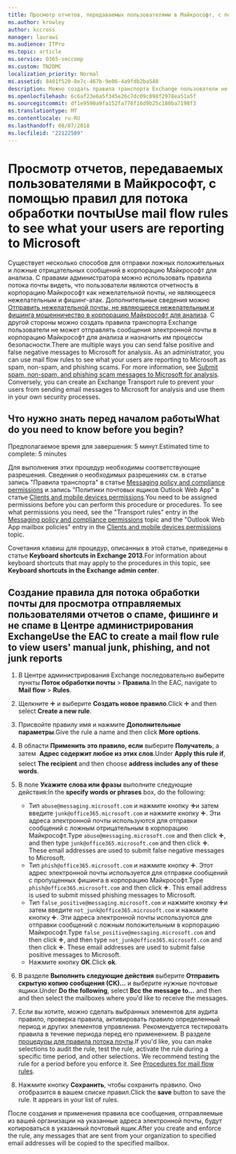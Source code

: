 ```yaml
---
title: Просмотр отчетов, передаваемых пользователями в Майкрософт, с помощью правил для потока обработки почты
ms.author: krowley
author: kccross
manager: laurawi
ms.audience: ITPro
ms.topic: article
ms.service: O365-seccomp
ms.custom: TN2DMC
localization_priority: Normal
ms.assetid: 8401f520-8e7c-467b-9e06-4a9fdb2ba548
description: Можно создать правила транспорта Exchange пользователи не может отправлять сообщения электронной почты в корпорацию Майкрософт для анализа и назначить им процессы безопасности
ms.openlocfilehash: 6c6af23e6a5f345e26c7dc09c898f2978ea51a5f
ms.sourcegitcommit: df1e9590a9fa152fa776f16d9b25c180ba7198f3
ms.translationtype: MT
ms.contentlocale: ru-RU
ms.lasthandoff: 08/07/2018
ms.locfileid: "22122589"
---
```

# <a name="use-mail-flow-rules-to-see-what-your-users-are-reporting-to-microsoft"></a><span data-ttu-id="d9190-103">Просмотр отчетов, передаваемых пользователями в Майкрософт, с помощью правил для потока обработки почты</span><span class="sxs-lookup"><span data-stu-id="d9190-103">Use mail flow rules to see what your users are reporting to Microsoft</span></span>

<span data-ttu-id="d9190-p101">Существует несколько способов для отправки ложных положительных и ложные отрицательных сообщений в корпорацию Майкрософт для анализа. С правами администратора можно использовать правила потока почты видеть, что пользователи являются отчетность в корпорацию Майкрософт как нежелательной почты, не являющееся нежелательным и фишинг-атак. Дополнительные сведения можно [Отправить нежелательной почты, не являющееся нежелательным и фишинга мошенничество в корпорацию Майкрософт для анализа](submit-spam-non-spam-and-phishing-scam-messages-to-microsoft-for-analysis.md). С другой стороны можно создать правила транспорта Exchange пользователи не может отправлять сообщения электронной почты в корпорацию Майкрософт для анализа и назначить им процессы безопасности.</span><span class="sxs-lookup"><span data-stu-id="d9190-p101">There are multiple ways you can send false positive and false negative messages to Microsoft for analysis. As an administrator, you can use mail flow rules to see what your users are reporting to Microsoft as spam, non-spam, and phishing scams. For more information, see [Submit spam, non-spam, and phishing scam messages to Microsoft for analysis](submit-spam-non-spam-and-phishing-scam-messages-to-microsoft-for-analysis.md). Conversely, you can create an Exchange Transport rule to prevent your users from sending email messages to Microsoft for analysis and use them in your own security processes.</span></span>
  
## <a name="what-do-you-need-to-know-before-you-begin"></a><span data-ttu-id="d9190-108">Что нужно знать перед началом работы</span><span class="sxs-lookup"><span data-stu-id="d9190-108">What do you need to know before you begin?</span></span>

<span data-ttu-id="d9190-109">Предполагаемое время для завершения: 5 минут.</span><span class="sxs-lookup"><span data-stu-id="d9190-109">Estimated time to complete: 5 minutes</span></span>
  
<span data-ttu-id="d9190-p102">Для выполнения этих процедур необходимы соответствующие разрешения. Сведения о необходимых разрешениях см. в статье запись "Правила транспорта" в статье [Messaging policy and compliance permissions](http://technet.microsoft.com/library/ec4d3b9f-b85a-4cb9-95f5-6fc149c3899b.aspx) и запись "Политики почтовых ящиков Outlook Web App" в статье [Clients and mobile devices permissions](http://technet.microsoft.com/library/57eca42a-5a7f-4c65-89f0-7a84f2dbea19.aspx).</span><span class="sxs-lookup"><span data-stu-id="d9190-p102">You need to be assigned permissions before you can perform this procedure or procedures. To see what permissions you need, see the "Transport rules" entry in the [Messaging policy and compliance permissions](http://technet.microsoft.com/library/ec4d3b9f-b85a-4cb9-95f5-6fc149c3899b.aspx) topic and the "Outlook Web App mailbox policies" entry in the [Clients and mobile devices permissions](http://technet.microsoft.com/library/57eca42a-5a7f-4c65-89f0-7a84f2dbea19.aspx) topic.</span></span> 
  
<span data-ttu-id="d9190-112">Сочетания клавиш для процедур, описанных в этой статье, приведены в статье **Keyboard shortcuts in Exchange 2013**.</span><span class="sxs-lookup"><span data-stu-id="d9190-112">For information about keyboard shortcuts that may apply to the procedures in this topic, see **Keyboard shortcuts in the Exchange admin center**.</span></span>
  
## <a name="use-the-eac-to-create-a-mail-flow-rule-to-view-users-manual-junk-phishing-and-not-junk-reports"></a><span data-ttu-id="d9190-113">Создание правила для потока обработки почты для просмотра отправляемых пользователями отчетов о спаме, фишинге и не спаме в Центре администрирования Exchange</span><span class="sxs-lookup"><span data-stu-id="d9190-113">Use the EAC to create a mail flow rule to view users' manual junk, phishing, and not junk reports</span></span>

1. <span data-ttu-id="d9190-114">В Центре администрирования Exchange последовательно выберите пункты **Поток обработки почты** \> **Правила**.</span><span class="sxs-lookup"><span data-stu-id="d9190-114">In the EAC, navigate to **Mail flow** \> **Rules**.</span></span>
    
2. <span data-ttu-id="d9190-115">Щелкните ![Значок добавления](media/ITPro-EAC-AddIcon.png) и выберите **Создать новое правило**.</span><span class="sxs-lookup"><span data-stu-id="d9190-115">Click ![Add Icon](media/ITPro-EAC-AddIcon.png) and then select **Create a new rule**.</span></span>
    
3. <span data-ttu-id="d9190-116">Присвойте правилу имя и нажмите **Дополнительные параметры**.</span><span class="sxs-lookup"><span data-stu-id="d9190-116">Give the rule a name and then click **More options**.</span></span>
    
4. <span data-ttu-id="d9190-117">В области **Применить это правило, если** выберите **Получатель**, а затем  **Адрес содержит любое из этих слов**.</span><span class="sxs-lookup"><span data-stu-id="d9190-117">Under **Apply this rule if**, select **The recipient** and then choose **address includes any of these words**.</span></span>
    
5. <span data-ttu-id="d9190-118">В поле **Укажите слова или фразы** выполните следующие действия:</span><span class="sxs-lookup"><span data-stu-id="d9190-118">In the **specify words or phrases** box, do the following:</span></span> 
    - <span data-ttu-id="d9190-p103">Тип `abuse@messaging.microsoft.com` и нажмите кнопку ![добавить значок](media/ITPro-EAC-AddIcon.png)и затем введите `junk@office365.microsoft.com` и нажмите кнопку ![добавить значок](media/ITPro-EAC-AddIcon.png). Эти адреса электронной почты используются для отправки сообщений с ложным отрицательным в корпорацию Майкрософт.</span><span class="sxs-lookup"><span data-stu-id="d9190-p103">Type `abuse@messaging.microsoft.com` and then click ![Add Icon](media/ITPro-EAC-AddIcon.png), and then type `junk@office365.microsoft.com` and then click ![Add Icon](media/ITPro-EAC-AddIcon.png). These email addresses are used to submit false negative messages to Microsoft.</span></span>
    - <span data-ttu-id="d9190-p104">Тип `phish@office365.microsoft.com` и нажмите кнопку ![добавить значок](media/ITPro-EAC-AddIcon.png). Этот адрес электронной почты используется для отправки сообщений с пропущенных фишинга в корпорацию Майкрософт.</span><span class="sxs-lookup"><span data-stu-id="d9190-p104">Type `phish@office365.microsoft.com` and then click ![Add Icon](media/ITPro-EAC-AddIcon.png). This email address is used to submit missed phishing messages to Microsoft.</span></span>
    - <span data-ttu-id="d9190-p105">Тип `false_positive@messaging.microsoft.com` и нажмите кнопку ![добавить значок](media/ITPro-EAC-AddIcon.png)и затем введите `not_junk@office365.microsoft.com` и нажмите кнопку ![добавить значок](media/ITPro-EAC-AddIcon.png). Эти адреса электронной почты используются для отправки сообщений с ложным положительным в корпорацию Майкрософт.</span><span class="sxs-lookup"><span data-stu-id="d9190-p105">Type `false_positive@messaging.microsoft.com` and then click ![Add Icon](media/ITPro-EAC-AddIcon.png), and then type `not_junk@office365.microsoft.com` and then click ![Add Icon](media/ITPro-EAC-AddIcon.png). These email addresses are used to submit false positive messages to Microsoft.</span></span>
    - <span data-ttu-id="d9190-125">Нажмите кнопку **ОК**.</span><span class="sxs-lookup"><span data-stu-id="d9190-125">Click **ok**.</span></span>
    
6. <span data-ttu-id="d9190-126">В разделе **Выполнить следующие действия** выберите **Отправить скрытую копию сообщения (СК)...** и выберите нужные почтовые ящики.</span><span class="sxs-lookup"><span data-stu-id="d9190-126">Under **Do the following**, select **Bcc the message to...** and then and then select the mailboxes where you'd like to receive the messages.</span></span> 
    
7. <span data-ttu-id="d9190-p106">Если вы хотите, можно сделать выбранных элементов для аудита правило, проверка правила, активировать правило определенный период и других элементов управления. Рекомендуется тестировать правила в течение периода перед его применением. В разделе [процедуры для правила потока почты](https://docs.microsoft.com/Exchange/policy-and-compliance/mail-flow-rules/mail-flow-rule-procedures).</span><span class="sxs-lookup"><span data-stu-id="d9190-p106">If you'd like, you can make selections to audit the rule, test the rule, activate the rule during a specific time period, and other selections. We recommend testing the rule for a period before you enforce it. See [Procedures for mail flow rules](https://docs.microsoft.com/Exchange/policy-and-compliance/mail-flow-rules/mail-flow-rule-procedures).</span></span> 
    
8. <span data-ttu-id="d9190-p107">Нажмите кнопку **Сохранить**, чтобы сохранить правило. Оно отобразится в вашем списке правил.</span><span class="sxs-lookup"><span data-stu-id="d9190-p107">Click the **save** button to save the rule. It appears in your list of rules.</span></span> 
    
<span data-ttu-id="d9190-132">После создания и применения правила все сообщения, отправляемые из вашей организации на указанные адреса электронной почты, будут копироваться в указанный почтовый ящик.</span><span class="sxs-lookup"><span data-stu-id="d9190-132">After you create and enforce the rule, any messages that are sent from your organization to specified email addresses will be copied to the specified mailbox.</span></span>
  

